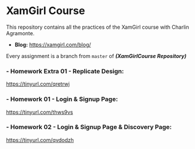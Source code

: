 # XamGirl Course
This repository contains all the practices of the XamGirl course with Charlin Agramonte. 
* **Blog:** https://xamgirl.com/blog/

Every assignment is a branch from ```master``` of ***(XamGirlCourse Repository)***

### - Homework Extra 01 - Replicate Design:
https://tinyurl.com/qretrwj

### - Homework 01 - Login & Signup Page:
https://tinyurl.com/thws9vs

### - Homework 02 - Login & Signup Page & Discovery Page:
https://tinyurl.com/qvdodzh
